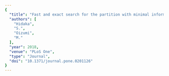```yaml
---
{
  "title": "Fast and exact search for the partition with minimal information loss",
  "authors": [
    "Hidaka",
    "S.",
    "Oizumi",
    "M."
  ],
  "year": 2018,
  "venue": "PLoS One",
  "type": "Journal",
  "doi": "10.1371/journal.pone.0201126"
}
---
```

